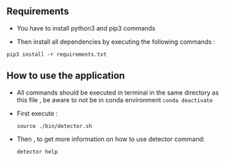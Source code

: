 ## Requirements

* You have to install python3 and pip3 commands

* Then install all dependencies by executing the following commands :
```
pip3 install -r requirements.txt
```


## How to use the application
* All commands should be executed in terminal in the same directory as this file , be aware to not be in conda environment ``conda deactivate``

* First execute :
	
	`` source ./bin/detector.sh ``
	
* Then , to get more information on how to use detector command:
	
	`` detector help ``
	
